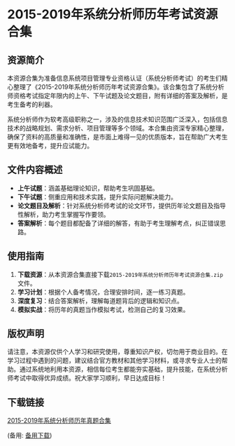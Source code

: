  # 2015-2019年系统分析师历年考试资源合集

 ## 资源简介

 本资源合集为准备信息系统项目管理专业资格认证（系统分析师考试）的考生们精心整理了《2015-2019年系统分析师历年考试资源合集》。该合集包含了系统分析师资格考试指定年限内的上午、下午试题及论文题目，附有详细的答案及解析，是考生备考的利器。

 系统分析师作为软考高级职称之一，涉及的信息技术知识范围广泛深入，包括信息技术的战略规划、需求分析、项目管理等多个领域。本合集由资深专家精心整理，确保了资料的高质量和准确性，是市面上难得一见的优质版本，旨在帮助广大考生更有效地备考，提升应试能力。

 ## 文件内容概述

 - **上午试题**：涵盖基础理论知识，帮助考生巩固基础。
 - **下午试题**：侧重应用和技术实践，提升实际问题解决能力。
 - **论文题目及解析**：针对系统分析师考试的论文环节，提供历年论文题目及指导性解析，助力考生掌握写作要领。
 - **答案解析**：每个题目都配备了详细的解答，有助于考生理解考点，纠正错误思路。

 ## 使用指南

 1. **下载资源**：从本资源合集直接下载`2015-2019年系统分析师历年考试资源合集.zip`文件。
 2. **学习计划**：根据个人备考情况，合理安排时间，逐一练习真题。
 3. **深度复习**：结合答案解析，理解每道题背后的逻辑和知识点。
 4. **模拟实战**：将历年的真题当作模拟考试，检测自己的复习效果。

 ## 版权声明

 请注意，本资源仅供个人学习和研究使用，尊重知识产权，切勿用于商业目的。在学习过程中遇到的问题，建议结合官方教材和其他学习材料，或寻求专业人士的帮助。通过系统地利用本资源，相信每位考生都能夯实基础，提升技能，在系统分析师考试中取得优异成绩。祝大家学习顺利，早日达成目标！

 ## 下载链接
 [2015-2019年系统分析师历年真题合集](https://pan.quark.cn/s/655d7c73514c) 

 (备用: [备用下载](https://pan.baidu.com/s/16sE3G5WkC06MblHcYr37tA?pwd=1234))
